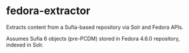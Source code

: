 # fedora-extractor
Extracts content from a Sufia-based repository via Solr and Fedora APIs.

Assumes Sufia 6 objects (pre-PCDM) stored in Fedora 4.6.0 repository, indexed in Solr.

